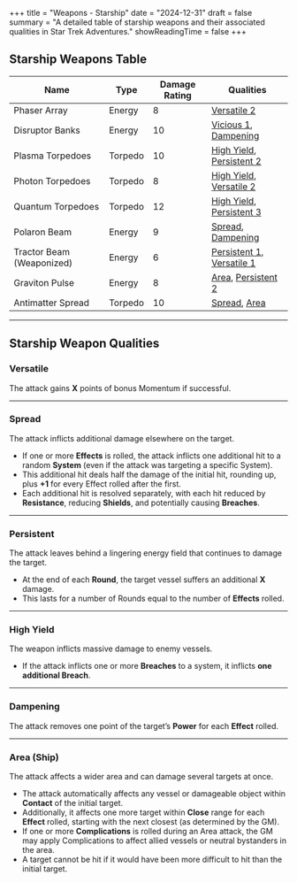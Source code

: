 +++
title = "Weapons - Starship"
date = "2024-12-31"
draft = false
summary = "A detailed table of starship weapons and their associated qualities in Star Trek Adventures."
showReadingTime = false
+++

## Starship Weapons Table

| **Name**                     | **Type**       | **Damage Rating** | **Qualities**                                                                                     |
|------------------------------|----------------|-------------------|---------------------------------------------------------------------------------------------------|
| Phaser Array                 | Energy         | 8                 | [Versatile 2](#versatile)                                                                         |
| Disruptor Banks              | Energy         | 10                | [Vicious 1](#high-yield), [Dampening](#dampening)                                                |
| Plasma Torpedoes             | Torpedo        | 10                | [High Yield](#high-yield), [Persistent 2](#persistent)                                           |
| Photon Torpedoes             | Torpedo        | 8                 | [High Yield](#high-yield), [Versatile 2](#versatile)                                             |
| Quantum Torpedoes            | Torpedo        | 12                | [High Yield](#high-yield), [Persistent 3](#persistent)                                           |
| Polaron Beam                 | Energy         | 9                 | [Spread](#spread), [Dampening](#dampening)                                                      |
| Tractor Beam (Weaponized)    | Energy         | 6                 | [Persistent 1](#persistent), [Versatile 1](#versatile)                                           |
| Graviton Pulse               | Energy         | 8                 | [Area](#area-ship), [Persistent 2](#persistent)                                                 |
| Antimatter Spread            | Torpedo        | 10                | [Spread](#spread), [Area](#area-ship)                                                           |

---

## Starship Weapon Qualities

### Versatile
The attack gains **X** points of bonus Momentum if successful.

---

### Spread
The attack inflicts additional damage elsewhere on the target.  
- If one or more **Effects** is rolled, the attack inflicts one additional hit to a random **System** (even if the attack was targeting a specific System).  
- This additional hit deals half the damage of the initial hit, rounding up, plus **+1** for every Effect rolled after the first.  
- Each additional hit is resolved separately, with each hit reduced by **Resistance**, reducing **Shields**, and potentially causing **Breaches**.

---

### Persistent
The attack leaves behind a lingering energy field that continues to damage the target.  
- At the end of each **Round**, the target vessel suffers an additional **X** damage.  
- This lasts for a number of Rounds equal to the number of **Effects** rolled.

---

### High Yield
The weapon inflicts massive damage to enemy vessels.  
- If the attack inflicts one or more **Breaches** to a system, it inflicts **one additional Breach**.

---

### Dampening
The attack removes one point of the target’s **Power** for each **Effect** rolled.

---

### Area (Ship)
The attack affects a wider area and can damage several targets at once.  
- The attack automatically affects any vessel or damageable object within **Contact** of the initial target.  
- Additionally, it affects one more target within **Close** range for each **Effect** rolled, starting with the next closest (as determined by the GM).  
- If one or more **Complications** is rolled during an Area attack, the GM may apply Complications to affect allied vessels or neutral bystanders in the area.  
- A target cannot be hit if it would have been more difficult to hit than the initial target.